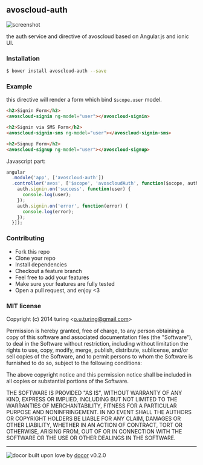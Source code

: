 ## avoscloud-auth

![screenshot](http://ww2.sinaimg.cn/large/61ff0de3gw1ekc3kwvvcxj20gd0ky75c.jpg)

the auth service and directive of avoscloud based on Angular.js and ionic UI.

### Installation
```bash
$ bower install avoscloud-auth --save
```

### Example
this directive will render a form which bind `$scope.user` model.
```html
<h2>Signin Form</h2>
<avoscloud-signin ng-model="user"></avoscloud-signin>

<h2>Signin via SMS Form</h2>
<avoscloud-signin-sms ng-model="user"></avoscloud-signin-sms>

<h2>Signup Form</h2>
<avoscloud-signup ng-model="user"></avoscloud-signup>
```
Javascript part:
```js
angular
  .module('app', ['avoscloud-auth'])
  .controller('avos', ['$scope', 'avoscloudAuth', function($scope, auth) {
    auth.signin.on('success', function(user) {
      console.log(user);
    });
    auth.signin.on('error', function(error) {
      console.log(error);
    });
  }]);
```

### Contributing
- Fork this repo
- Clone your repo
- Install dependencies
- Checkout a feature branch
- Feel free to add your features
- Make sure your features are fully tested
- Open a pull request, and enjoy <3

### MIT license
Copyright (c) 2014 turing &lt;o.u.turing@gmail.com&gt;

Permission is hereby granted, free of charge, to any person obtaining a copy
of this software and associated documentation files (the &quot;Software&quot;), to deal
in the Software without restriction, including without limitation the rights
to use, copy, modify, merge, publish, distribute, sublicense, and/or sell
copies of the Software, and to permit persons to whom the Software is
furnished to do so, subject to the following conditions:

The above copyright notice and this permission notice shall be included in
all copies or substantial portions of the Software.

THE SOFTWARE IS PROVIDED &quot;AS IS&quot;, WITHOUT WARRANTY OF ANY KIND, EXPRESS OR
IMPLIED, INCLUDING BUT NOT LIMITED TO THE WARRANTIES OF MERCHANTABILITY,
FITNESS FOR A PARTICULAR PURPOSE AND NONINFRINGEMENT. IN NO EVENT SHALL THE
AUTHORS OR COPYRIGHT HOLDERS BE LIABLE FOR ANY CLAIM, DAMAGES OR OTHER
LIABILITY, WHETHER IN AN ACTION OF CONTRACT, TORT OR OTHERWISE, ARISING FROM,
OUT OF OR IN CONNECTION WITH THE SOFTWARE OR THE USE OR OTHER DEALINGS IN
THE SOFTWARE.

---
![docor](https://raw.githubusercontent.com/turingou/docor/master/docor.png)
built upon love by [docor](https://github.com/turingou/docor.git) v0.2.0